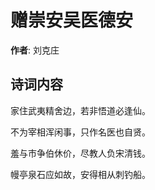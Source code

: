 # 赠崇安吴医德安

**作者**: 刘克庄

## 诗词内容

家住武夷精舍边，若非悟道必逢仙。

不为宰相浑闲事，只作名医也自贤。

羞与市争伯休价，尽教人负宋清钱。

幔亭泉石应如故，安得相从刺钓船。

